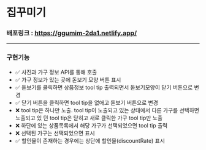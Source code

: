 # 집꾸미기

### 배포링크 : https://ggumim-2da1.netlify.app/

---

### 구현기능

- ✅ 사진과 가구 정보 API를 통해 호출
- ✅ 가구 정보가 있는 곳에 돋보기 모양 버튼 표시
- ✅ 돋보기를 클릭하면 상품정보 tool tip 출력되면서 돋보기모양이 닫기 버튼으로 변경
- ✅ 닫기 버튼을 클릭하면 tool tip을 없애고 돋보기 버튼으로 변경
- ❌ tool tip은 하나만 노출. tool tip이 노출되고 있는 상태에서 다른 가구를 선택하면 노출되고 있 던 tool tip은 닫히고 새로 클릭한 가구 tool tip만 노출
- ❌ 하단에 있는 상품목록에서 해당 가구가 선택되었으면 tool tip 출력
- ❌ 선택된 가구는 선택되었으면 표시
- ✅ 할인율이 존재하는 경우에는 상단에 할인율(discountRate) 표시
